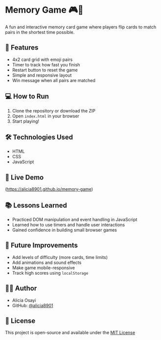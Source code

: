 # Memory Game 🎮🧠

A fun and interactive memory card game where players flip cards to match pairs in the shortest time possible.

## 🧩 Features
- 4x2 card grid with emoji pairs
- Timer to track how fast you finish
- Restart button to reset the game
- Simple and responsive layout
- Win message when all pairs are matched

## 💻 How to Run
1. Clone the repository or download the ZIP
2. Open `index.html` in your browser
3. Start playing!

## 🛠️ Technologies Used
- HTML
- CSS
- JavaScript

## 🚀 Live Demo
(https://alicia8901.github.io/memory-game)

## 📚 Lessons Learned
- Practiced DOM manipulation and event handling in JavaScript
- Learned how to use timers and handle user interactions
- Gained confidence in building small browser games

## 🔧 Future Improvements
- Add levels of difficulty (more cards, time limits)
- Add animations and sound effects
- Make game mobile-responsive
- Track high scores using `localStorage`

## 🙋‍♀️ Author
- Alicia Osayi
- GitHub: [@alicia8901](https://github.com/alicia8901)

## 📄 License
This project is open-source and available under the [MIT License](LICENSE)
